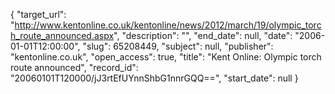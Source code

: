 {
  "target_url": "http://www.kentonline.co.uk/kentonline/news/2012/march/19/olympic_torch_route_announced.aspx", 
  "description": "", 
  "end_date": null, 
  "date": "2006-01-01T12:00:00", 
  "slug": 65208449, 
  "subject": null, 
  "publisher": "kentonline.co.uk", 
  "open_access": true, 
  "title": "Kent Online: Olympic torch route announced", 
  "record_id": "20060101T120000/jJ3rtEfUYnnShbG1nnrGQQ==", 
  "start_date": null
}

